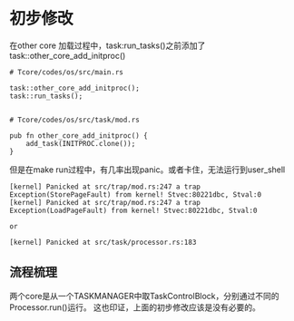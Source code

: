 # 初步修改
在other core 加载过程中，task:run_tasks()之前添加了task::other_core_add_initproc()
```
# Tcore/codes/os/src/main.rs

task::other_core_add_initproc();
task::run_tasks();


# Tcore/codes/os/src/task/mod.rs

pub fn other_core_add_initproc() {
    add_task(INITPROC.clone());
}

```

但是在make run过程中，有几率出现panic。或者卡住，无法运行到user_shell
```
[kernel] Panicked at src/trap/mod.rs:247 a trap Exception(StorePageFault) from kernel! Stvec:80221dbc, Stval:0
[kernel] Panicked at src/trap/mod.rs:247 a trap Exception(LoadPageFault) from kernel! Stvec:80221dbc, Stval:0

or

[kernel] Panicked at src/task/processor.rs:183 
```
## 流程梳理
两个core是从一个TASKMANAGER中取TaskControlBlock，分别通过不同的Processor.run()运行。
这也印证，上面的初步修改应该是没有必要的。